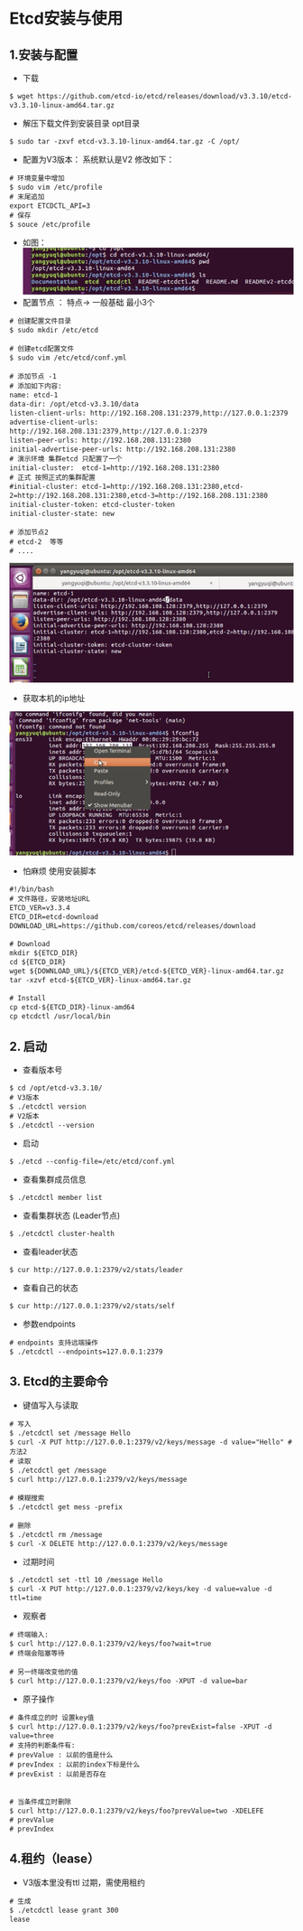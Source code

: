 # Etcd安装与使用

## 1.安装与配置

- 下载

```shell
$ wget https://github.com/etcd-io/etcd/releases/download/v3.3.10/etcd-v3.3.10-linux-amd64.tar.gz
```

- 解压下载文件到安装目录 opt目录

```shell
$ sudo tar -zxvf etcd-v3.3.10-linux-amd64.tar.gz -C /opt/
```

- 配置为V3版本： 系统默认是V2  修改如下：

```shell
# 环境变量中增加
$ sudo vim /etc/profile
# 末尾追加
export ETCDCTL_API=3
# 保存
$ souce /etc/profile
```
- 如图：
  ![截屏2019-10-28下午1.23.02](截屏2019-10-28下午1.23.02.png)
- 配置节点 ： 特点-> 一般基础 最小3个

```shell
# 创建配置文件目录
$ sudo mkdir /etc/etcd

# 创建etcd配置文件
$ sudo vim /etc/etcd/conf.yml

# 添加节点 -1 
# 添加如下内容:  
name: etcd-1
data-dir: /opt/etcd-v3.3.10/data
listen-client-urls: http://192.168.208.131:2379,http://127.0.0.1:2379
advertise-client-urls: http://192.168.208.131:2379,http://127.0.0.1:2379
listen-peer-urls: http://192.168.208.131:2380
initial-advertise-peer-urls: http://192.168.208.131:2380
# 演示环境 集群etcd 只配置了一个
initial-cluster:  etcd-1=http://192.168.208.131:2380
# 正式 按照正式的集群配置
#initial-cluster: etcd-1=http://192.168.208.131:2380,etcd-2=http://192.168.208.131:2380,etcd-3=http://192.168.208.131:2380
initial-cluster-token: etcd-cluster-token
initial-cluster-state: new

# 添加节点2  
# etcd-2  等等
# ....
```

![截屏2019-10-28下午1.33.03](截屏2019-10-28下午1.33.03-2240922.png)

- 获取本机的ip地址

![截屏2019-10-28下午1.33.18](截屏2019-10-28下午1.33.18-2240954.png)



- 怕麻烦 使用安装脚本

```shell
#!/bin/bash
# 文件路径，安装地址URL
ETCD_VER=v3.3.4
ETCD_DIR=etcd-download
DOWNLOAD_URL=https://github.com/coreos/etcd/releases/download

# Download
mkdir ${ETCD_DIR}
cd ${ETCD_DIR}
wget ${DOWNLOAD_URL}/${ETCD_VER}/etcd-${ETCD_VER}-linux-amd64.tar.gz
tar -xzvf etcd-${ETCD_VER}-linux-amd64.tar.gz

# Install
cp etcd-${ETCD_DIR}-linux-amd64
cp etcdctl /usr/local/bin
```



## 2. 启动

- 查看版本号

```shell
$ cd /opt/etcd-v3.3.10/
# V3版本 
$ ./etcdctl version
# V2版本
$ ./etcdctl --version
```

- 启动

```shell
$ ./etcd --config-file=/etc/etcd/conf.yml
```

- 查看集群成员信息

```shell
$ ./etcdctl member list
```

- 查看集群状态 (Leader节点)

```shell
$ ./etcdctl cluster-health
```

- 查看leader状态

```shell
$ cur http://127.0.0.1:2379/v2/stats/leader
```

- 查看自己的状态

```shell
$ cur http://127.0.0.1:2379/v2/stats/self
```

- 参数endpoints

```shell
# endpoints 支持远端操作
$ ./etcdctl --endpoints=127.0.0.1:2379
```



## 3. Etcd的主要命令

- 键值写入与读取

```shell
# 写入
$ ./etcdctl set /message Hello
$ curl -X PUT http://127.0.0.1:2379/v2/keys/message -d value="Hello" # 方法2
# 读取
$ ./etcdctl get /message 
$ curl http://127.0.0.1:2379/v2/keys/message

# 模糊搜索 
$ ./etcdctl get mess -prefix

# 删除
$ ./etcdctl rm /message
$ curl -X DELETE http://127.0.0.1:2379/v2/keys/message
```

- 过期时间

```shell
$ ./etcdctl set -ttl 10 /message Hello
$ curl -X PUT http://127.0.0.1:2379/v2/keys/key -d value=value -d ttl=time
```

-  观察者

```shell
# 终端输入:
$ curl http://127.0.0.1:2379/v2/keys/foo?wait=true
# 终端会阻塞等待

# 另一终端改变他的值
$ curl http://127.0.0.1:2379/v2/keys/foo -XPUT -d value=bar
```

- 原子操作

```shell
# 条件成立的时 设置key值
$ curl http://127.0.0.1:2379/v2/keys/foo?prevExist=false -XPUT -d value=three
# 支持的判断条件有:
# prevValue : 以前的值是什么
# prevIndex : 以前的index下标是什么
# prevExist : 以前是否存在


# 当条件成立时删除
$ curl http://127.0.0.1:2379/v2/keys/foo?prevValue=two -XDELEFE
# prevValue
# prevIndex
```



## 4.租约（lease）

- V3版本里没有ttl 过期，需使用租约

```shell
# 生成
$ ./etcdctl lease grant 300
lease
```

